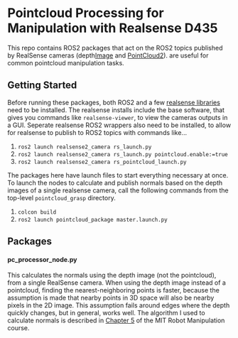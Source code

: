 # Pointcloud Processing for Manipulation with Realsense D435

This repo contains ROS2 packages that act on the ROS2 topics published by RealSense cameras (depth[Image][1] and [PointCloud2][2]). are useful for common pointcloud manipulation tasks.

## Getting Started

Before running these packages, both ROS2 and a few [realsense libraries][3] need to be installed. The realsense installs include the base software, that gives you commands like `realsense-viewer`, to view the cameras outputs in a GUI. Seperate realsense ROS2 wrappers also need to be installed, to allow for realsense to publish to ROS2 topics with commands like...

1. `ros2 launch realsense2_camera rs_launch.py`
2. `ros2 launch realsense2_camera rs_launch.py pointcloud.enable:=true`
3. `ros2 launch realsense2_camera rs_pointcloud_launch.py`

The packages here have launch files to start everything necessary at once. To launch the nodes to calculate and publish normals based on the depth images of a single realsense camera, call the following commands from the top-level `pointcloud_grasp` directory.

1. `colcon build`
2. `ros2 launch pointcloud_package master.launch.py`

## Packages

#### pc_processor_node.py

This calculates the normals using the depth image (not the pointcloud), from a single RealSense camera. When using the depth image instead of a pointcloud, finding the nearest-neighboring points is faster, because the assumption is made that nearby points in 3D space will also be nearby pixels in the 2D image. This assumption fails around edges where the depth quickly changes, but in general, works well. The algorithm I used to calculate normals is described in [Chapter 5][4] of the MIT Robot Manipulation course.

[1]: http://docs.ros.org/en/noetic/api/sensor_msgs/html/msg/Image.html
[2]: http://docs.ros.org/en/noetic/api/sensor_msgs/html/msg/PointCloud2.html
[3]: https://github.com/IntelRealSense/realsense-ros?tab=readme-ov-file#installation-on-ubuntu
[4]: https://manipulation.csail.mit.edu/clutter.html